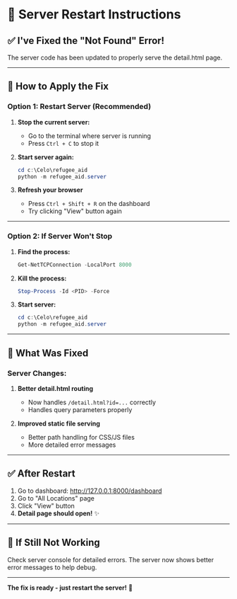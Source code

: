 # 🔄 Server Restart Instructions

## ✅ I've Fixed the "Not Found" Error!

The server code has been updated to properly serve the detail.html page.

---

## 🚀 How to Apply the Fix

### **Option 1: Restart Server (Recommended)**

1. **Stop the current server:**
   - Go to the terminal where server is running
   - Press `Ctrl + C` to stop it

2. **Start server again:**
   ```powershell
   cd c:\Celo\refugee_aid
   python -m refugee_aid.server
   ```

3. **Refresh your browser**
   - Press `Ctrl + Shift + R` on the dashboard
   - Try clicking "View" button again

---

### **Option 2: If Server Won't Stop**

1. **Find the process:**
   ```powershell
   Get-NetTCPConnection -LocalPort 8000
   ```

2. **Kill the process:**
   ```powershell
   Stop-Process -Id <PID> -Force
   ```

3. **Start server:**
   ```powershell
   cd c:\Celo\refugee_aid
   python -m refugee_aid.server
   ```

---

## 🔧 What Was Fixed

### **Server Changes:**

1. **Better detail.html routing**
   - Now handles `/detail.html?id=...` correctly
   - Handles query parameters properly

2. **Improved static file serving**
   - Better path handling for CSS/JS files
   - More detailed error messages

---

## ✅ After Restart

1. Go to dashboard: http://127.0.0.1:8000/dashboard
2. Go to "All Locations" page
3. Click "View" button
4. **Detail page should open!** ✨

---

## 🐛 If Still Not Working

Check server console for detailed errors. The server now shows better error messages to help debug.

---

**The fix is ready - just restart the server!** 🎉
